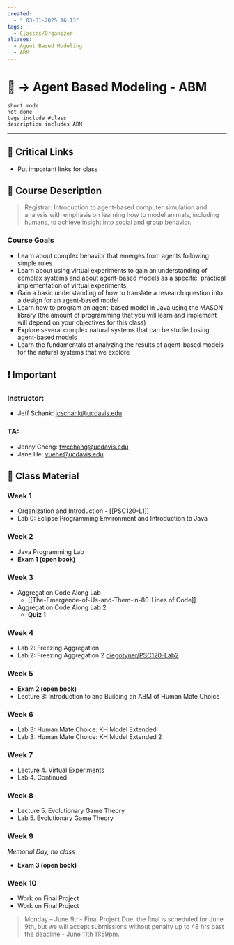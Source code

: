 ```yaml
---
created:
  - " 03-31-2025 16:13"
tags:
  - Classes/Organizer
aliases:
  - Agent Based Modeling
  - ABM
---
```


# 📗 -> Agent Based Modeling - ABM
```tasks
short mode
not done
tags include #class
description includes ABM
```
---
## 🔗 Critical Links
- Put important links for class

## 🔶 Course Description
> Registrar:
> Introduction to agent-based computer simulation and analysis with emphasis on learning how to model animals, including humans, to achieve insight into social and group behavior.

### Course Goals
- Learn about complex behavior that emerges from agents following simple rules
- Learn about using virtual experiments to gain an understanding of complex systems and about agent-based models as a specific, practical implementation of virtual experiments
- Gain a basic understanding of how to translate a research question into a design for an agent-based model
- Learn how to program an agent-based model in Java using the MASON library (the amount of programming that you will learn and implement will depend on your objectives for this class)
- Explore several complex natural systems that can be studied using agent-based models
- Learn the fundamentals of analyzing the results of agent-based models for the natural systems that we explore


## ❗ Important
### Instructor: 
- Jeff Schank: jcschank@ucdavis.edu
### TA: 
- Jenny Cheng: twcchang@ucdavis.edu
- Jane He: yuehe@ucdavis.edu

## 📄 Class Material
### Week 1 
- Organization and Introduction - [[PSC120-L1]]
- Lab 0: Eclipse Programming Environment and Introduction to Java 

### Week 2 
- Java Programming Lab
- **Exam 1 (open book)**

### Week 3
- Aggregation Code Along Lab
	- [[The-Emergence-of-Us-and-Them-in-80-Lines of Code]]
- Aggregation Code Along Lab 2
	- **Quiz 1**

### Week 4
- Lab 2: Freezing Aggregation
- Lab 2: Freezing Aggregation 2
[diegotyner/PSC120-Lab2](https://github.com/diegotyner/PSC120-Lab2)

### Week 5
- **Exam 2 (open book)**
- Lecture 3: Introduction to and Building an ABM of Human Mate Choice
### Week 6
- Lab 3: Human Mate Choice: KH Model Extended
- Lab 3: Human Mate Choice: KH Model Extended 2
### Week 7
- Lecture 4. Virtual Experiments
- Lab 4.  Continued  
### Week 8
- Lecture 5. Evolutionary Game Theory
- Lab 5. Evolutionary Game Theory 
### Week 9
*Memorial Day, no class*
- **Exam 3 (open book)**
### Week 10
- Work on Final Project
- Work on Final Project

> Monday  – June 9th- Final Project Due: the final is scheduled for June 9th, but we will accept submissions without penalty up to 48 hrs past the deadline - June 11th 11:59pm.



